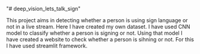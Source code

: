 "# deep_vision_lets_talk_sign" 

This project aims in detecting whether a person is using sign language or not in a live stream.
Here I have created my own dataset.
I have used CNN model to classify whether a person is signing or not.
Using that model I have created a website to check whether a person is sihning or not.
For this I have used streamlit framework.
